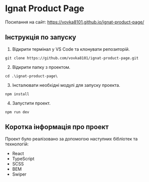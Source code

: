 # Ignat Product Page

Посилання на сайт: https://vovka8101.github.io/ignat-product-page/

## Інструкція по запуску

1. Відкрити термінал у VS Code та клонувати репозиторій.

```shell
git clone https://github.com/vovka8101/ignat-product-page.git
```

2. Відкрити папку з проектом.

```shell
cd .\ignat-product-page\
```

3. Інсталювати необхідні модулі для запуску проекта.

```shell
npm install
```

4. Запустити проект.

```shell
npm run dev
```

## Коротка інформація про проект

Проект було реалізовано за допомогою наступних бібліотек та технологій:

- React
- TypeScript
- SCSS
- BEM
- Swiper